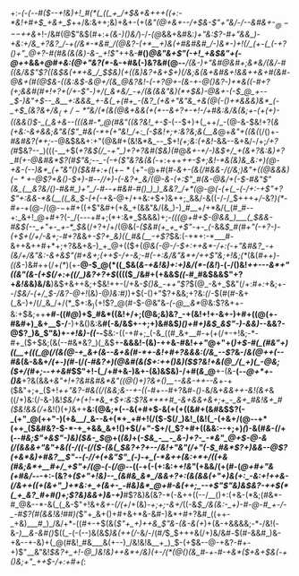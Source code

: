 +:-*(_-(_--#(*_$--+!&)+!_#(*(_((_+_/+$&+&++$+$((+:-*&!+#+$_+&+_$_++/&:&++;&)+&+-(+(_&"(@+&+--/+$&-$"+"&/-/--&#&+-$_@---$++&_+!-/&#(@$"&$(#+:+_(&-)()&/_)-/-_(@_&&+&#&:_)+"&:$?-#+"&&_)-+&:+/&_+?&?_/-+(/&*-*&#_/(@&?-(+*__+)&(+#&#&#_/-)&*-)+!(/_(+-(_(-+?()+"_@+?-#(#&(&(&)-&-_+!$"_++&-__#()_@&"&+$"(-+!_+&$&"+(-@+_+&&+_@_#_+&:(@+"&?(*-_&-+#&(-)&?&#(@--___/(__&-)+"&#_@&#+;&*&/(_&/-#((&/&*$"$?((&$&(+*+&_/_$_$&)(+((&)&?+&+$+)(/&;&$($&+&#_&+!&&++&+_#_(&#-@&+(#(@_$&-((&:&$-&_@+/(&_@&?&!-*(*-*+?_@+-(&-+-@()&?-)+*&((_-#+?(*+;_&&#(#+!+?+(_/+-$"-)+/(_&+&/_-+/(&(&&"&)(*+$&)-@&+-(-$_@_+--_$-)&"+$--_&__+:&&&_+-&(_+(#+_-(&?_(+&+"&"&_+&(@(-()+*&&&)&*_(-_+$_(&?&*+/&$_(+/-*$"&/(*(_&_(@&+&&(+(+--_&+?+-+!-/+#&:&/&(&;+_-(___+(*+)-*((&&()_$-_(_&+&--(((&#-*_@(#&"((&?&!_+-$_-(--$+)+(_++/_-(@-&-$&!+?(_&(+*&:-&+&&;&"&($"_#&(-*+(+"&!_/+:_(-$&!+;+:&?&;&*(__&_@+_&"+((&(_(/()+-_#&#&?(*+;-_-@&$&&+:+"(@&#+(&!&*&_--_$+!_(+;&:(+&!-_&&--&+&/-/+;_/+?(#_$&?--_)(((-__+$(_+?&$(/_-+"_)+?+?&#($&)(#_@_&+-+/-)&$+/_+(&+?&:&)+?_#(+-@&#&*$?(#$"&;--_-(-+($"&?&(&(_-+:+++_++-$+;&!-*&(&)&_&:+)(@-+&-(--)&*_(+"&"()($&#+:+(_(+$-*($+"-@+#(#-*&_+-(&(/_#&_&_-/(/&;_)&"+((@&&&)($-*+$-@$?+&()-$+)-#-_-/_/+)_-(-&?+_&/(@-&-(+:$"_#(&-@&/+(-$-#&"$"(&_(__&?&/()-#&#_)+"_/-#--+#&#-#()_)_)_&&?_/+*(@-@(-(+(_-(-/+:-+$"+?$"+:&&-*&(__((_&_$-(+(-*+&-@+/++&:+$+)&++;_&&/-&((-/-/_$+$+$+_+/_-&?_)(*-#+-_+(@-/(@-$-$+#+((+$"&#+(+&_+(&&"&/(&_)-)_#__+/+*&/(_(#_#--+:_&+!_@+#+?(-_/(---+#+;(*+:&*_$&&&)+;_-(((@+#+$-@&&_)___(_$&&-#&$(--_+"+-_+-*_$&_(/+?+/+/(@&(-*($&#(+_+_+$"-+-_(*-&&*_$_#(#+"(-+?-)-(+$+_(/+/-&+;-#+?&*&+_-$?+_&)((_#&(__-+$?_$&:(-+*+:-*___#-&++&++#+*+;+?&&+&-)_+_@+(($+(_@&(-@-/-$+:++&*-/+:(-+"&#&?_-+(&/+/&"&:-&+&$"(#+&+;(++$-/+-&;-#(-+:&/&"&*+/++$"&;+!&;(*_(&(___#_++)-((_&-_)&#++(/+_(*_)(+-__@-$_@(*((_$&(_&-+&!&)+:+)&/(*-(&!_)-(_-_/()&!_++---&*+"((&"(&-(+$(/+:+((/_)&?+?+$_(((($_/&#+(+&&$_((_-#_#&$&&$"+?+*&!&*&)&/&__)&$+&++&;+$&!++-$(/+$&_-$()&_-++"$?_$(@_-&+_$&"(/+:_#+:_+&;+--/_$&/-(+/_$-/&?-@+!_(&)-@_)&:_#_)_)+$(-()+"$?+&&;+?&:_(_/-$(#(#-&+(_&-)+/(/_&_/+/(*_$+:&$_)($+!$?_@(#-$-@&"&_-(-@__&*_@&:$?&++-&:+$&;++__+#-((#_@_)+$_#&*((&!+/+;(@&;&)&?_-+(&!+!+-&+-)+#+((@(+-#&#+)_&+__$-/__-)+&()&:&__#(-&/&$+-+;+)&#&$_)()+#+)&$_&$"-)-&&)-_-&&?-@$?_)&_$"&)+-____+!&)-(_(-___-__$&:-((-+#+;_(-&_((#_&+__#-+(+(/+-+!&;-*-#+_($+$&;(&(--#&*&?_)(_&$+__-&&&!-(&)-++&-#&!_++"_@+"+(_)+$-#(_(#&"+)((__+(((_@(/(&(@-+_&+(&--&+&(#-*+-&!+#+?&&&:(/&_--$?_&-/_&(@++(--#&_(&-&&+_/(+-)(#-_(/_(-#&?+)(@&#(&($+:++()&)($$?&!+&(@_/(_+)(_-@&;($+/(#+;_--*+*_+&#_$$"+!-(_/+#+&-)&+-(&)&$&)-/+#(*&*_@__+-(&-__(--_@+*+-()&___+?&(&&+_&"+!+?&#&#&*&"($(@()+)$?&+()__--&&-++--&_+-+($&"+;+_($+!_++"&?-#&((/(&&;&--+-((_-#+--#+?&#_-()-_&/&*+&_&++_-&!(&+*&((/+)&:(/-&-)&!_$&/+(+!-*&_+$+:&:$?&*+*+#_-&+&&+&+;+_-_&+_#&!&+_#($&!&&(/+_&!()(+_)_&++__&:(@&;+(--&(+#+$-&(+(+((&#+(&#&$$?(-_(+"_@(++"-)(+&__/_&--&+(*+_+#+!(/($-$(/_)&!_(&!(_-(+&+/(@--+*(++_($&#&?-$-*-+_+&&_&+!()+$(/+"-$+/(_$?+#+((&&:--+;+)_(_)-&(#_&-(_/+(_--#&;$"+&$"-)&)($&-_$_@+(_(&)_+(*-$&_-__-_&-)+?-_-*&"_@+$-@-&_(_/(&&&+"&"+&((-/_((-(/($-(&(_$&?+?_+_--/&!+"&"(/+"(-_$_#&*$?+)&&_--@$?(+&*&)+#&?__$"_--(-/_/+(+_&"$"_(-)-+_(-*&++(&:+*+/((+&(#&;&*+__#+/_+$"+/(@-(-(_/_@-*-((*-*+(-(+:&:+_+!&"_(+&&/(+(#-(_@+#+"&(+#&/--_-+:-(&?+_($+"+!&)--_(&#&_&*_/&&+?+:(&(&&(+"+)&(+:_-&:+!++&-(/&++((+(&+"_)+*&:+_+(&+-_-#&)&*_@+#-&(++;_--+$"$"&)&$&?-++$(*(_+_&?_#+#()+;$?&)&&+)&-+)___#$?&)&(&?-*(-&++((--/__()+:(+&-(*&;(#&*-#_@&--*-&(_(_&-$"+!&+_&+-(/(+_/+(&)_-+;+;-&+/_((-&*_$_/&(&:-_+)-#-@-#_+-/-_-#$?(#(&&!&!_#_#_)(*$"+_&+()+#+&+*&-&#-)&*+#+?&#_((++-_+&)___#_)_/&/+*-((#+-+$(&(_$"+_+)++&_$"&-(&-&(+_)+(&-+&&&&;-*-/&!(-&-_)__&-&#()_$((_-(-(--)&(&$_)&(++(/_-&/-/(#_/_$_$+++&(/+)&/&#_-_$(#-&&#_)&-+&--+-&)+(_@(#&!_#&___&(+--)_/&!&!&__+_)_$-(+$&--@-+&?-#+-+)$"__&"&!_$&?+_+!-@_)&!&)++&*+/&)(+-/(*(@()(&_#-+-#-+&*($+&+$&(-+()&;+"_++$-/+:+#+(_:
